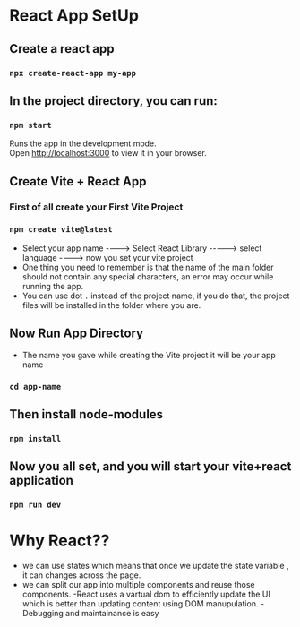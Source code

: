 # React App SetUp

## Create a react app

### `npx create-react-app my-app`

## In the project directory, you can run:

### `npm start`

Runs the app in the development mode.\
Open [http://localhost:3000](http://localhost:3000) to view it in your browser.

## Create Vite + React App


### First of all create your First Vite Project 

### `npm create vite@latest`

- Select your app name ----> Select React Library -----> select language ----> now you set your vite project
- One thing you need to remember is that the name of the main folder should not contain any special characters, an error may occur while running the app.
- You can use dot `.` instead of the project name, if you do that, the project files will be installed in the folder where you are.

## Now Run App Directory

- The name you gave while creating the Vite project it will be your app name 

### `cd app-name`

## Then install node-modules

### `npm install`

## Now you all set, and you will start your vite+react application

### `npm run dev`



# Why React??
- we can use states which means that once we update the state variable , it can changes across the page.
- we can split our app into multiple components and reuse those components.
-React uses a vartual dom to efficiently update the UI which is better than updating content using DOM manupulation.
-Debugging and maintainance is easy